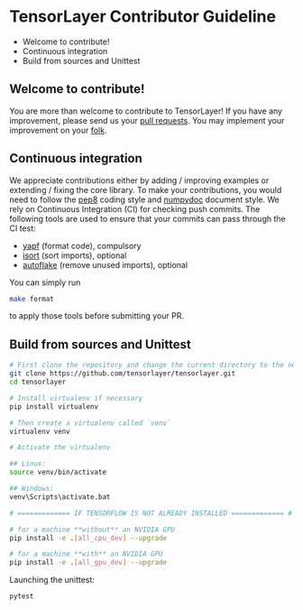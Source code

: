 # TensorLayer Contributor Guideline

* Welcome to contribute!
* Continuous integration
* Build from sources and Unittest

## Welcome to contribute!
You are more than welcome to contribute to TensorLayer! If you have any improvement, please send us your [pull requests](https://help.github.com/en/articles/about-pull-requests). You may implement your improvement on your [folk](https://help.github.com/en/articles/working-with-forks).

## Continuous integration

We appreciate contributions
either by adding / improving examples or extending / fixing the core library.
To make your contributions, you would need to follow the [pep8](https://www.python.org/dev/peps/pep-0008/) coding style and [numpydoc](https://numpydoc.readthedocs.io/en/latest/) document style.
We rely on Continuous Integration (CI) for checking push commits.
The following tools are used to ensure that your commits can pass through the CI test:

* [yapf](https://github.com/google/yapf) (format code), compulsory
* [isort](https://github.com/timothycrosley/isort) (sort imports), optional
* [autoflake](https://github.com/myint/autoflake) (remove unused imports), optional

You can simply run

```bash
make format
```

to apply those tools before submitting your PR.

## Build from sources and Unittest

```bash
# First clone the repository and change the current directory to the newly cloned repository
git clone https://github.com/tensorlayer/tensorlayer.git
cd tensorlayer

# Install virtualenv if necessary
pip install virtualenv

# Then create a virtualenv called `venv`
virtualenv venv

# Activate the virtualenv

## Linux:
source venv/bin/activate

## Windows:
venv\Scripts\activate.bat

# ============= IF TENSORFLOW IS NOT ALREADY INSTALLED ============= #

# for a machine **without** an NVIDIA GPU
pip install -e .[all_cpu_dev] --upgrade

# for a machine **with** an NVIDIA GPU
pip install -e .[all_gpu_dev] --upgrade
```

Launching the unittest:

```bash
pytest
```
